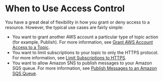 # When to Use Access Control<a name="sns-when-to-use-access-control"></a>

You have a great deal of flexibility in how you grant or deny access to a resource\. However, the typical use cases are fairly simple: 
+ You want to grant another AWS account a particular type of topic action \(for example, Publish\)\. For more information, see [Grant AWS Account Access to a Topic](sns-access-policy-use-cases.md#sns-grant-aws-account-access-to-topic)\.
+ You want to limit subscriptions to your topic to only the HTTPS protocol\. For more information, see [Limit Subscriptions to HTTPS](sns-access-policy-use-cases.md#sns-limit-subscriptions-to-https)\.
+ You want to allow Amazon SNS to publish messages to your Amazon SQS queue\. For more information, see [Publish Messages to an Amazon SQS Queue](sns-access-policy-use-cases.md#sns-publish-messages-to-sqs-queue)\.
